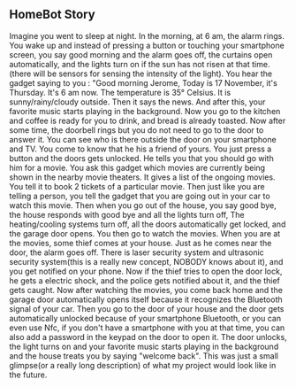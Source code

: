 ## HomeBot Story

Imagine you went to sleep at night.  In the morning,  at 6 am,  the alarm rings.  You wake up and instead of pressing a button or touching your smartphone screen,  you say good morning and the alarm goes off, the curtains open automatically,  and the lights turn on if the sun has not risen at that time. (there will be sensors for sensing the intensity of the light).  You hear the gadget saying  to you : "Good morning  Jerome,  Today is 17 November,  it's Thursday.  It's 6 am now.  The temperature is 35° Celsius.  It is sunny/rainy/cloudy outside. Then it says the news. And after this,  your favorite music starts playing in the background. Now you go to the kitchen and coffee is ready for you to drink, and bread is already toasted.  Now after some time,  the doorbell rings but you do not need to go to the door to answer it.  You can see who is there outside the door on your smartphone and TV.  You come to know that he his a friend of yours.  You just press a button and the doors gets unlocked. He tells you that you should go with him for a movie.  You ask this gadget which movies are currently being shown in the nearby movie theaters.  It gives a list of the ongoing movies.  You tell it to book 2 tickets of a particular movie.  Then just like you are telling a person,  you tell the gadget that you are going  out in your car to watch this movie. Then when you go out of the house,  you say good bye,  the house responds with good bye and all the lights turn off, The heating/cooling systems turn off, all the doors automatically get locked,  and the garage door opens.  You then go to watch the movies. When you are at the movies,  some thief comes at your house.  Just as he comes near the door,  the alarm goes off.  There is laser security system and ultrasonic security system(this is a really new concept,  NOBODY knows about it), and you get notified on your phone.  Now if the thief tries to open the door lock,  he gets a electric shock, and the police gets notified about it, and the thief gets caught. Now after watching  the movies,  you come back home and the garage door automatically opens itself because it recognizes the Bluetooth signal of your car.  Then you go to the door of your house and the door gets automatically unlocked because of your smartphone Bluetooth, or you can even use Nfc, if you don't have a smartphone with you at that time,  you can also add a password in the keypad on the door to open it.  The door unlocks,  the light turns on and your favorite music starts playing in the background and the house treats you by saying  "welcome back".  This was just a small glimpse(or a really long description)  of what my project would look like in the future.
